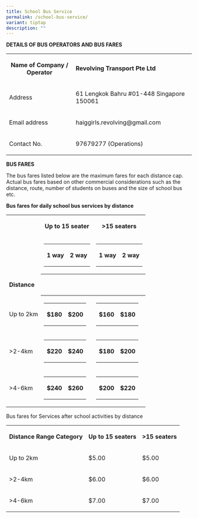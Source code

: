 ```yaml
---
title: School Bus Service
permalink: /school-bus-service/
variant: tiptap
description: ""
---
```

<p><strong>DETAILS OF BUS OPERATORS AND BUS FARES</strong>
</p>
<table style="minWidth: 50px">
<colgroup>
<col>
<col>
</colgroup>
<tbody>
<tr>
<th rowspan="1" colspan="1">
<p>Name of Company / Operator</p>
</th>
<td rowspan="1" colspan="1">
<p><strong>Revolving Transport Pte Ltd</strong>
</p>
</td>
</tr>
<tr>
<td rowspan="1" colspan="1">
<p>Address</p>
</td>
<td rowspan="1" colspan="1">
<p>61 Lengkok Bahru #01-448 Singapore 150061</p>
</td>
</tr>
<tr>
<td rowspan="1" colspan="1">
<p>Email address</p>
</td>
<td rowspan="1" colspan="1">
<p><a rel="noopener noreferrer nofollow" target="_blank">haiggirls.revolving@gmail.com</a>
</p>
</td>
</tr>
<tr>
<td rowspan="1" colspan="1">
<p>Contact No.</p>
</td>
<td rowspan="1" colspan="1">
<p>97679277 (Operations)</p>
</td>
</tr>
</tbody>
</table>
<p><strong>BUS FARES</strong>
</p>
<p>The bus fares listed below are the maximum fares for each distance cap.
Actual bus fares based on other commercial considerations such as the distance,
route, number of students on buses and the size of school bus etc.</p>
<p></p>
<p><strong>Bus fares for daily school bus services by distance</strong>
</p>
<table style="minWidth: 75px">
<colgroup>
<col>
<col>
<col>
</colgroup>
<tbody>
<tr>
<th rowspan="1" colspan="1">
<p></p>
</th>
<th rowspan="1" colspan="1">
<p>Up to 15 seater</p>
</th>
<th rowspan="1" colspan="1">
<p>&gt;15 seaters</p>
</th>
</tr>
<tr>
<td rowspan="1" colspan="1">
<p></p>
</td>
<td rowspan="1" colspan="1">
<table style="minWidth: 50px">
<colgroup>
<col>
<col>
</colgroup>
<tbody>
<tr>
<th rowspan="1" colspan="1">
<p>1 way</p>
</th>
<th rowspan="1" colspan="1">
<p>2 way</p>
</th>
</tr>
</tbody>
</table>
<p></p>
</td>
<td rowspan="1" colspan="1">
<table style="minWidth: 50px">
<colgroup>
<col>
<col>
</colgroup>
<tbody>
<tr>
<th rowspan="1" colspan="1">
<p>1 way</p>
</th>
<th rowspan="1" colspan="1">
<p>2 way</p>
</th>
</tr>
</tbody>
</table>
<p></p>
</td>
</tr>
<tr>
<td rowspan="1" colspan="1">
<p><strong>Distance</strong>
</p>
</td>
<th rowspan="1" colspan="1">
<p></p>
</th>
<th rowspan="1" colspan="1">
<p></p>
</th>
</tr>
<tr>
<td rowspan="1" colspan="1">
<p>Up to 2km</p>
</td>
<th rowspan="1" colspan="1">
<table style="minWidth: 50px">
<colgroup>
<col>
<col>
</colgroup>
<tbody>
<tr>
<th rowspan="1" colspan="1">
<p>$180</p>
</th>
<th rowspan="1" colspan="1">
<p>$200</p>
</th>
</tr>
</tbody>
</table>
</th>
<th rowspan="1" colspan="1">
<table style="minWidth: 50px">
<colgroup>
<col>
<col>
</colgroup>
<tbody>
<tr>
<th rowspan="1" colspan="1">
<p>$160</p>
</th>
<th rowspan="1" colspan="1">
<p>$180</p>
</th>
</tr>
</tbody>
</table>
<p></p>
</th>
</tr>
<tr>
<td rowspan="1" colspan="1">
<p>&gt;2-4km</p>
</td>
<td rowspan="1" colspan="1">
<table style="minWidth: 50px">
<colgroup>
<col>
<col>
</colgroup>
<tbody>
<tr>
<th rowspan="1" colspan="1">
<p>$220</p>
</th>
<th rowspan="1" colspan="1">
<p>$240</p>
</th>
</tr>
</tbody>
</table>
</td>
<td rowspan="1" colspan="1">
<table style="minWidth: 50px">
<colgroup>
<col>
<col>
</colgroup>
<tbody>
<tr>
<th rowspan="1" colspan="1">
<p>$180</p>
</th>
<th rowspan="1" colspan="1">
<p>$200</p>
</th>
</tr>
</tbody>
</table>
<p></p>
</td>
</tr>
<tr>
<td rowspan="1" colspan="1">
<p>&gt;4-6km</p>
</td>
<td rowspan="1" colspan="1">
<table style="minWidth: 50px">
<colgroup>
<col>
<col>
</colgroup>
<tbody>
<tr>
<th rowspan="1" colspan="1">
<p>$240</p>
</th>
<th rowspan="1" colspan="1">
<p>$260</p>
</th>
</tr>
</tbody>
</table>
</td>
<td rowspan="1" colspan="1">
<table style="minWidth: 50px">
<colgroup>
<col>
<col>
</colgroup>
<tbody>
<tr>
<th rowspan="1" colspan="1">
<p>$200</p>
</th>
<th rowspan="1" colspan="1">
<p>$220</p>
</th>
</tr>
</tbody>
</table>
<p></p>
</td>
</tr>
</tbody>
</table>
<p></p>
<p>Bus fares for Services after school activities by distance</p>
<table style="minWidth: 75px">
<colgroup>
<col>
<col>
<col>
</colgroup>
<tbody>
<tr>
<th rowspan="1" colspan="1">
<p>Distance Range Category</p>
</th>
<th rowspan="1" colspan="1">
<p>Up to 15 seaters</p>
</th>
<th rowspan="1" colspan="1">
<p>&gt;15 seaters</p>
</th>
</tr>
<tr>
<td rowspan="1" colspan="1">
<p>Up to 2km</p>
</td>
<td rowspan="1" colspan="1">
<p>$5.00</p>
</td>
<td rowspan="1" colspan="1">
<p>$5.00</p>
</td>
</tr>
<tr>
<td rowspan="1" colspan="1">
<p>&gt;2-4km</p>
</td>
<td rowspan="1" colspan="1">
<p>$6.00</p>
</td>
<td rowspan="1" colspan="1">
<p>$6.00</p>
</td>
</tr>
<tr>
<td rowspan="1" colspan="1">
<p>&gt;4-6km</p>
</td>
<td rowspan="1" colspan="1">
<p>$7.00</p>
</td>
<td rowspan="1" colspan="1">
<p>$7.00</p>
</td>
</tr>
</tbody>
</table>
<p></p>